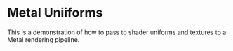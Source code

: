 # Metal Uniiforms

This is a demonstration of how to pass to shader uniforms and textures to a
Metal rendering pipeline.
